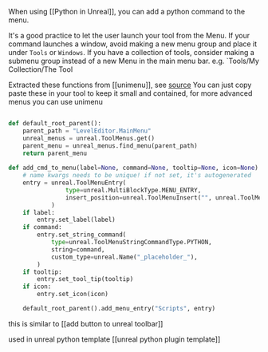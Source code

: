 When using [[Python in Unreal]], you can add a python command to the menu. 


It's a good practice to let the user launch your tool from  the Menu.
If your command launches a window, avoid making a new menu group and place it under
`Tools` or `Windows`.  If you have a collection of tools, consider making a submenu group instead of a new Menu in the main menu bar. e.g. `Tools/My Collection/The Tool

Extracted these functions from [[unimenu]], see [source](https://github.com/hannesdelbeke/unimenu/blob/main/unimenu/apps/unreal.py)
You can just copy paste these in your tool to keep it small and contained, for more advanced menus you can use unimenu 
```python

def default_root_parent():
	parent_path = "LevelEditor.MainMenu"
	unreal_menus = unreal.ToolMenus.get()
	parent_menu = unreal_menus.find_menu(parent_path)
	return parent_menu
	
def add_cmd_to_menu(label=None, command=None, tooltip=None, icon=None):
	# name kwargs needs to be unique! if not set, it's autogenerated
	entry = unreal.ToolMenuEntry(
	            type=unreal.MultiBlockType.MENU_ENTRY,
	            insert_position=unreal.ToolMenuInsert("", unreal.ToolMenuInsertType.FIRST),
	        )
	if label:
		entry.set_label(label)
	if command:
		entry.set_string_command(
			type=unreal.ToolMenuStringCommandType.PYTHON,
			string=command,
			custom_type=unreal.Name("_placeholder_"),
		)
	if tooltip:
		entry.set_tool_tip(tooltip)
	if icon:
		entry.set_icon(icon)

	default_root_parent().add_menu_entry("Scripts", entry)
```

this is similar to [[add button to unreal toolbar]]

used in unreal python template [[unreal python plugin template]]